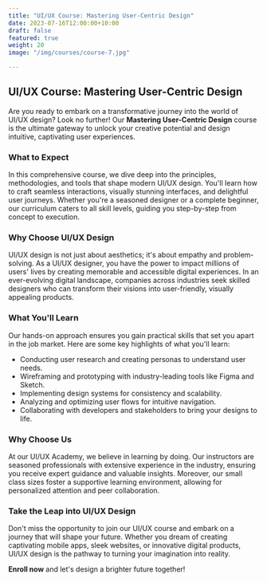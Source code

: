 ```yaml
---
title: "UI/UX Course: Mastering User-Centric Design"
date: 2023-07-16T12:00:00+10:00
draft: false
featured: true
weight: 20
image: "/img/courses/course-7.jpg"

---
```


## UI/UX Course: Mastering User-Centric Design

Are you ready to embark on a transformative journey into the world of UI/UX design? Look no further! Our **Mastering User-Centric Design** course is the ultimate gateway to unlock your creative potential and design intuitive, captivating user experiences.

### What to Expect

In this comprehensive course, we dive deep into the principles, methodologies, and tools that shape modern UI/UX design. You'll learn how to craft seamless interactions, visually stunning interfaces, and delightful user journeys. Whether you're a seasoned designer or a complete beginner, our curriculum caters to all skill levels, guiding you step-by-step from concept to execution.

### Why Choose UI/UX Design

UI/UX design is not just about aesthetics; it's about empathy and problem-solving. As a UI/UX designer, you have the power to impact millions of users' lives by creating memorable and accessible digital experiences. In an ever-evolving digital landscape, companies across industries seek skilled designers who can transform their visions into user-friendly, visually appealing products.

### What You'll Learn

Our hands-on approach ensures you gain practical skills that set you apart in the job market. Here are some key highlights of what you'll learn:

- Conducting user research and creating personas to understand user needs.
- Wireframing and prototyping with industry-leading tools like Figma and Sketch.
- Implementing design systems for consistency and scalability.
- Analyzing and optimizing user flows for intuitive navigation.
- Collaborating with developers and stakeholders to bring your designs to life.

### Why Choose Us

At our UI/UX Academy, we believe in learning by doing. Our instructors are seasoned professionals with extensive experience in the industry, ensuring you receive expert guidance and valuable insights. Moreover, our small class sizes foster a supportive learning environment, allowing for personalized attention and peer collaboration.

### Take the Leap into UI/UX Design

Don't miss the opportunity to join our UI/UX course and embark on a journey that will shape your future. Whether you dream of creating captivating mobile apps, sleek websites, or innovative digital products, UI/UX design is the pathway to turning your imagination into reality.

**Enroll now** and let's design a brighter future together!